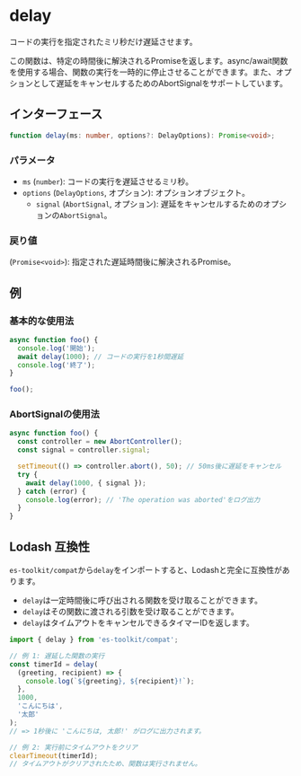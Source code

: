 # delay

コードの実行を指定されたミリ秒だけ遅延させます。

この関数は、特定の時間後に解決されるPromiseを返します。async/await関数を使用する場合、関数の実行を一時的に停止させることができます。また、オプションとして遅延をキャンセルするためのAbortSignalをサポートしています。

## インターフェース

```typescript
function delay(ms: number, options?: DelayOptions): Promise<void>;
```

### パラメータ

- `ms` (`number`): コードの実行を遅延させるミリ秒。
- `options` (`DelayOptions`, オプション): オプションオブジェクト。
  - `signal` (`AbortSignal`, オプション): 遅延をキャンセルするためのオプションの`AbortSignal`。

### 戻り値

(`Promise<void>`): 指定された遅延時間後に解決されるPromise。

## 例

### 基本的な使用法

```typescript
async function foo() {
  console.log('開始');
  await delay(1000); // コードの実行を1秒間遅延
  console.log('終了');
}

foo();
```

### AbortSignalの使用法

```typescript
async function foo() {
  const controller = new AbortController();
  const signal = controller.signal;

  setTimeout(() => controller.abort(), 50); // 50ms後に遅延をキャンセル
  try {
    await delay(1000, { signal });
  } catch (error) {
    console.log(error); // 'The operation was aborted'をログ出力
  }
}
```

## Lodash 互換性

`es-toolkit/compat`から`delay`をインポートすると、Lodashと完全に互換性があります。

- `delay`は一定時間後に呼び出される関数を受け取ることができます。
- `delay`はその関数に渡される引数を受け取ることができます。
- `delay`はタイムアウトをキャンセルできるタイマーIDを返します。

```typescript
import { delay } from 'es-toolkit/compat';

// 例 1: 遅延した関数の実行
const timerId = delay(
  (greeting, recipient) => {
    console.log(`${greeting}, ${recipient}!`);
  },
  1000,
  'こんにちは',
  '太郎'
);
// => 1秒後に 'こんにちは, 太郎!' がログに出力されます。

// 例 2: 実行前にタイムアウトをクリア
clearTimeout(timerId);
// タイムアウトがクリアされたため、関数は実行されません。
```

